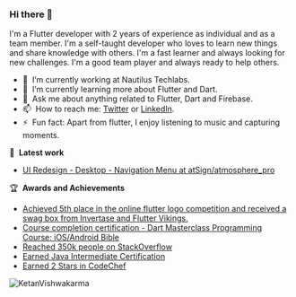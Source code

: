 ### Hi there 👋

I'm a Flutter developer with 2 years of experience as individual and as a team member. I'm a self-taught developer who loves to learn new things and share knowledge with others. I'm a fast learner and always looking for new challenges. I'm a good team player and always ready to help others. 

- 🔭 &nbsp;I’m currently working at Nautilus Techlabs.
- 🌱 &nbsp;I’m currently learning more about Flutter and Dart.
- 💬 &nbsp;Ask me about anything related to Flutter, Dart and Firebase.
- 📫 &nbsp;How to reach me: [Twitter](https://twitter.com/kdevigner) or [LinkedIn](https://www.linkedin.com/in/kdevigner).
- ⚡ &nbsp;Fun fact: Apart from flutter, I enjoy listening to music and capturing moments.

📕 &nbsp;**Latest work**
- [UI Redesign - Desktop - Navigation Menu at atSign/atmosphere_pro](https://github.com/atsign-foundation/atmosphere_pro/pull/238)


🏆 &nbsp;**Awards and Achievements**
- [Achieved 5th place in the online flutter logo competition and received a swag box from Invertase and Flutter Vikings.](https://www.linkedin.com/feed/update/urn:li:activity:6990252234332598273/)
- [Course completion certification - Dart Masterclass Programming Course: iOS/Android Bible](https://www.udemy.com/certificate/UC-30b7c923-3605-4db8-8c37-0be89b07f495/)
- [Reached 350k people on StackOverflow](https://stackoverflow.com/users/6578482/ketan-vishwakarma)
- [Earned Java Intermediate Certification](https://www.hackerrank.com/ketanvishwakarma)
- [Earned 2 Stars in CodeChef](https://www.codechef.com/users/ketanhuji)


<p align="left"> <img src="https://komarev.com/ghpvc/?username=ketanvishwakarma&label=Views&color=blue&style=for-the-badge" alt="KetanVishwakarma" /> </p>

